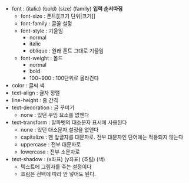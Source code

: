 - font : (italic) (bold) (size) (family) **입력 순서따짐**
	- font-size : 폰트[[크기 단위|크기]]
	- font-family : 글꼴 설정
	- font-style : 기울임 
		- normal
		- italic
		- oblique : 원래 폰트 그대로 기울임
	- font-weight : 볼드
		- normal
		- bold
		- 100~900 : 100단위로 올라간다
- color : 글씨 색
- text-align : 글자 정렬
- line-height : 줄 간격
- text-decoration : 글 꾸미기
	- none : 있던 꾸밈 요소를 없앤다
- text-transform : 알파벳의 대소문자 표시에 사용된다
	- none : 있던 대소문자 설정을 없앤다
	- capitalize : 맨 앞글자를 대문자로. 전부 대문자인 단어에는 적용되지 않는다
	- uppercase : 전부 대문자로
	- lowercase : 전부 소문자로
- text-shadow : (x좌표) (y좌표) (흐림) (색)
	- 텍스트에 그림자를 주는 설정이다
	- 흐림은 선택에 따라 안 넣어도 된다. 